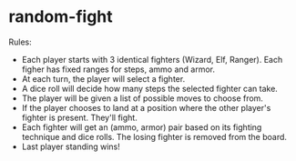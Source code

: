 # random-fight
Rules:
- Each player starts with 3 identical fighters (Wizard, Elf, Ranger). Each figher has fixed ranges for steps, ammo and armor.
- At each turn, the player will select a fighter.
- A dice roll will decide how many steps the selected fighter can take.
- The player will be given a list of possible moves to choose from.
- If the player chooses to land at a position where the other player's fighter is present. They'll fight.
- Each fighter will get an (ammo, armor) pair based on its fighting technique and dice rolls. The losing fighter is removed from the board.
- Last player standing wins!
